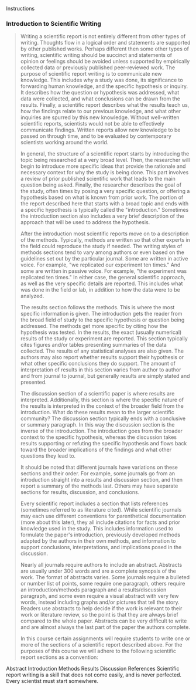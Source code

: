 Instructions
### Introduction to Scientific Writing

> Writing a scientific report is not entirely different from other types of writing.  Thoughts flow in a logical order and statements are supported by other published works.  Perhaps different then some other types of writing, scientific writing should be succinct and statements of opinion or feelings should be avoided unless supported by empirically collected data or previously published peer-reviewed work.  The purpose of scientific report writing is to communicate new knowledge.  This includes why a study was done, its significance to forwarding human knowledge, and the specific hypothesis or inquiry.  It describes how the question or hypothesis was addressed, what data were collected, and what conclusions can be drawn from the results.  Finally, a scientific report describes what the results teach us, how the findings relate to our previous knowledge, and what other inquiries are spurred by this new knowledge.  Without well-written scientific reports, scientists would not be able to effectively communicate findings.  Written reports allow new knowledge to be passed on through time, and to be evaluated by contemporary scientists working around the world.
>
>In general, the structure of a scientific report starts by introducing the topic being researched at a very broad level.  Then, the researcher will begin to introduce more specific ideas that provide the rationale and necessary context for why the study is being done.  This part involves a review of prior published scientific work that leads to the main question being asked.  Finally, the researcher describes the goal of the study, often times by posing a very specific question, or offering a hypothesis based on what is known from prior work.  The portion of the report described here that starts with a broad topic and ends with a specific hypothesis is typically called the "introduction."  Sometimes the introduction section also includes a very brief description of the approach that will be used to address the hypothesis.
>
> After the introduction most scientific reports move on to a description of the methods.  Typically, methods are written so that other experts in the field could reproduce the study if needed.  The writing styles of methods sections tend to vary among authors or even based on the guidelines set out by the particular journal.  Some are written in active voice.  For example, "we replicated our experiment ten times." And some are written in passive voice.  For example, "the experiment was replicated ten times."  In either case, the general scientific approach, as well as the very specific details are reported.  This includes what was done in the field or lab, in addition to how the data were to be analyzed.
>
> The results section follows the methods.  This is where the most specific information is given.  The introduction gets the reader from the broad field of study to the specific hypothesis or question being addressed.  The methods get more specific by citing how the hypothesis was tested.  In the results, the exact (usually numerical) results of the study or experiment are reported.  This section typically cites figures and/or tables presenting summaries of the data collected.  The results of any statistical analyses are also given.  The authors may also report whether results support their hypothesis or what other specific conclusions they do support.  The amount of interpretation of results in this section varies from author to author and from journal to journal, but generally results are simply stated and presented.
> 
> The  discussion section of a scientific paper is where results are interpreted.  Additionally, this section is where the specific nature of the results is interpreted in the context of the broader field from the introduction.  What do these results mean to the larger scientific community?  The discussion section typically ends with a conclusive or summary paragraph.  In this way the discussion section is the inverse of the introduction.  The introduction goes from the broader context to the specific hypothesis, whereas the discussion takes results supporting or refuting the specific hypothesis and flows back toward the broader implications of the findings and what other questions they lead to.
> 
> It should be noted that different journals have variations on these sections and their order.  For example, some journals go from an introduction straight into a results and discussion section, and then report a summary of the methods last.  Others may have separate sections for results, discussion, and conclusions. 
> 
> Every scientific report includes a section that lists references (sometimes referred to as literature cited).  While scientific journals may each use different conventions for parenthetical documentation (more about this later), they all include citations for facts and prior knowledge used in the study.  This includes information used to formulate the paper's introduction, previously developed methods adapted by the authors in their own methods, and information to support conclusions, interpretations, and implications posed in the discussion. 
> 
> Nearly all journals require authors to include an abstract.  Abstracts are usually under 300 words and are a complete synopsis of the work.  The format of abstracts varies.  Some journals require a bulleted or number list of points, some require one paragraph, others require an introduction/methods paragraph and a results/discussion paragraph, and some even require a visual abstract with very few words, instead including graphs and/or pictures that tell the story.  Readers use abstracts to help decide if the work is relevant to their work or literature review, so the point is that they are always brief compared to the whole paper.  Abstracts can be very difficult to write and are almost always the last part of the paper the authors complete.
> 
> In this course certain assignments will require students to write one or more of the sections of a scientific report described above.  For the purposes of this course we will adhere to the following scientific report sections as a convention:
> 
Abstract
Introduction
Methods
Results
Discussion
References
Scientific report writing is a skill that does not come easily, and is never perfected.  Every scientist must start somewhere.
